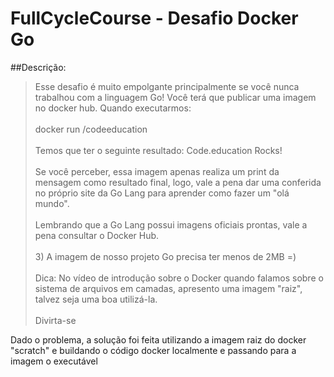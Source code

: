 # FullCycleCourse - Desafio Docker Go

##Descrição:
>Esse desafio é muito empolgante principalmente se você nunca trabalhou com a linguagem Go!
Você terá que publicar uma imagem no docker hub. Quando executarmos:<br><br>docker run <seu-user>/codeeducation<br><br>Temos que ter o seguinte resultado: Code.education Rocks!<br><br>Se você perceber, essa imagem apenas realiza um print da mensagem como resultado final, logo, vale a pena dar uma conferida no próprio site da Go Lang para aprender como fazer um "olá mundo".<br><br>Lembrando que a Go Lang possui imagens oficiais prontas, vale a pena consultar o Docker Hub.<br><br>3) A imagem de nosso projeto Go precisa ter menos de 2MB =)<br><br>Dica: No vídeo de introdução sobre o Docker quando falamos sobre o sistema de arquivos em camadas, apresento uma imagem "raiz", talvez seja uma boa utilizá-la.<br><br>Divirta-se

  
Dado o problema, a solução foi feita utilizando a imagem raiz do docker "scratch" e buildando o código docker localmente e passando para a imagem o executável
